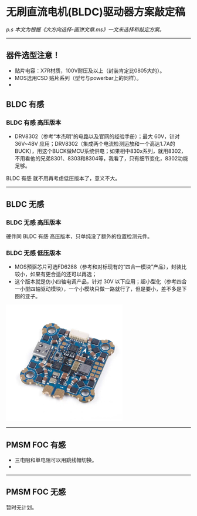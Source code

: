 # 无刷直流电机(BLDC)驱动器方案敲定稿

*p.s 本文为根据《大方向选择-画饼文章.ms》一文来选择和敲定方案。*

------

## 器件选型注意！

-   贴片电容：X7R材质，100V耐压及以上（封装肯定比0805大的）。
-   MOS选用CSD 贴片系列（型号与powerbar上的同样）。
-   

## BLDC 有感

### BLDC 有感 高压版本

-   DRV8302（参考“本杰明”的电路以及官网的经验手册）；最大 60V，针对 36V~48V 应用；DRV8302（集成两个电流检测运放和一个高达1.7A的BUCK），用这个BUCK做MCU系统供电；如果相中830x系列，就用8302，不用看他的兄弟8301、8303和8304等，我看了，只有细节变化，8302功能足够。





BLDC 有感 就不用再考虑低压版本了，意义不大。

------

## BLDC 无感

### BLDC 无感 高压版本

硬件同 BLDC 有感 高压版本，只单纯没了额外的位置检测元件。

### BLDC 无感 低压版本

-   MOS预驱芯片可选FD6288（参考和对标现有的“四合一模块”产品），封装比较小，如果有更合适的还可以再选；
-   这个版本就是仿小四轴电调产品，针对 30V 以下应用；超小型化（参考四合一小型四轴驱动模块），一个小模块只做一路就行了，但是要小，差不多是下图的亚子。

<img src=".assets/-111864381.jpg" alt="-111864381" style="zoom:33%;" />

------

## PMSM FOC 有感

-   三电阻和单电阻可以用跳线帽切换。
-   

------

## PMSM FOC 无感

暂时无计划。

